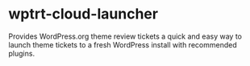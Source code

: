 # wptrt-cloud-launcher
Provides WordPress.org theme review tickets a quick and easy way to launch theme tickets to a fresh WordPress install with recommended plugins.
